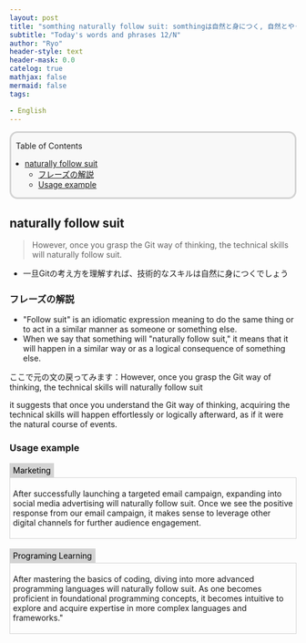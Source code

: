 ```yaml
---
layout: post
title: "somthing naturally follow suit: somthingは自然と身につく, 自然とやって来る"
subtitle: "Today's words and phrases 12/N"
author: "Ryo"
header-style: text
header-mask: 0.0
catelog: true
mathjax: false
mermaid: false
tags:

- English
---
```


<div style='border-radius: 1em; border-style:solid; border-color:#D3D3D3; background-color:#F8F8F8'>

<p class="h4">&nbsp;&nbsp;Table of Contents</p>

<!-- START doctoc generated TOC please keep comment here to allow auto update -->
<!-- DON'T EDIT THIS SECTION, INSTEAD RE-RUN doctoc TO UPDATE -->

- [naturally follow suit](#naturally-follow-suit)
  - [フレーズの解説](#%E3%83%95%E3%83%AC%E3%83%BC%E3%82%BA%E3%81%AE%E8%A7%A3%E8%AA%AC)
  - [Usage example](#usage-example)

<!-- END doctoc generated TOC please keep comment here to allow auto update -->


</div>

## naturally follow suit

> However, once you grasp the Git way of thinking, the technical skills will naturally follow suit.

- 一旦Gitの考え方を理解すれば、技術的なスキルは自然に身につくでしょう

### フレーズの解説

- "Follow suit" is an idiomatic expression meaning to do the same thing or to act in a similar manner as someone or something else.
- When we say that something will "naturally follow suit," it means that it will happen in a similar way or as a logical consequence of something else.

ここで元の文の戻ってみます：However, once you grasp the Git way of thinking, the technical skills will naturally follow suit

it suggests that once you understand the Git way of thinking, acquiring the technical skills will happen effortlessly or logically afterward, as if it were the natural course of events.

### Usage example

<div style="display: inline-block; background: #D3D3D3;; border: 1px solid #D3D3D3; padding: 3px 5px;color:black"><span >Marketing</span>
</div>

<div style="border: 1px solid #D3D3D3; font-size: 100%; padding: 5px;">

After successfully launching a targeted email campaign, expanding into social media advertising will naturally follow suit. Once we see the positive response from our email campaign, it makes sense to leverage other digital channels for further audience engagement.

</div>

<br>

<div style="display: inline-block; background: #D3D3D3;; border: 1px solid #D3D3D3; padding: 3px 5px;color:black"><span >Programing Learning</span>
</div>

<div style="border: 1px solid #D3D3D3; font-size: 100%; padding: 5px;">

After mastering the basics of coding, diving into more advanced programming languages will naturally follow suit. As one becomes proficient in foundational programming concepts, it becomes intuitive to explore and acquire expertise in more complex languages and frameworks."

</div>
